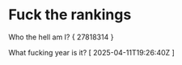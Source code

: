 # Fuck the rankings

Who the hell am I?
{ 27818314 }

What fucking year is it?
[ 2025-04-11T19:26:40Z ]
